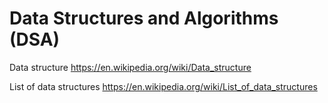 # Data Structures and Algorithms (DSA)

Data structure
https://en.wikipedia.org/wiki/Data_structure

List of data structures
https://en.wikipedia.org/wiki/List_of_data_structures
